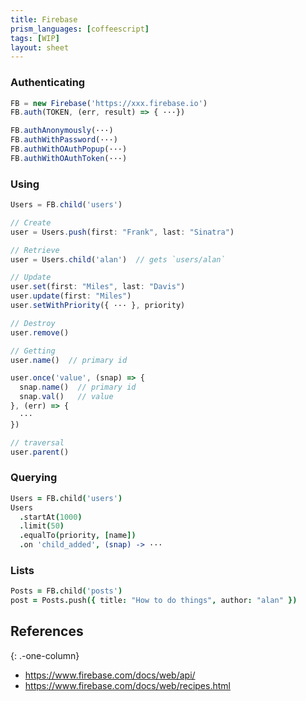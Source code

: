 ```yaml
---
title: Firebase
prism_languages: [coffeescript]
tags: [WIP]
layout: sheet
---
```


### Authenticating

```js
FB = new Firebase('https://xxx.firebase.io')
FB.auth(TOKEN, (err, result) => { ···})
```

```js
FB.authAnonymously(···)
FB.authWithPassword(···)
FB.authWithOAuthPopup(···)
FB.authWithOAuthToken(···)
```

### Using

```js
Users = FB.child('users')
```

```js
// Create
user = Users.push(first: "Frank", last: "Sinatra")
```

```js
// Retrieve
user = Users.child('alan')  // gets `users/alan`
```

```js
// Update
user.set(first: "Miles", last: "Davis")
user.update(first: "Miles")
user.setWithPriority({ ··· }, priority)
```

```js
// Destroy
user.remove()
```

```js
// Getting
user.name()  // primary id

user.once('value', (snap) => {
  snap.name()  // primary id
  snap.val()   // value
}, (err) => {
  ···
})
```

```js
// traversal
user.parent()
```

### Querying

```coffeescript
Users = FB.child('users')
Users
  .startAt(1000)
  .limit(50)
  .equalTo(priority, [name])
  .on 'child_added', (snap) -> ···
```
### Lists

```coffeescript
Posts = FB.child('posts')
post = Posts.push({ title: "How to do things", author: "alan" })
```

## References
{: .-one-column}

* <https://www.firebase.com/docs/web/api/>
* <https://www.firebase.com/docs/web/recipes.html>
